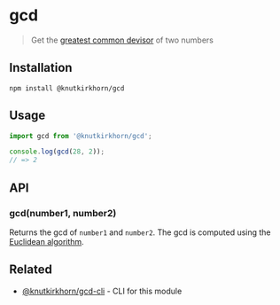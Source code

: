 # gcd

> Get the [greatest common devisor](https://en.wikipedia.org/wiki/Greatest_common_divisor) of two numbers

## Installation

```
npm install @knutkirkhorn/gcd
```

## Usage

```js
import gcd from '@knutkirkhorn/gcd';

console.log(gcd(28, 2));
// => 2
```

## API

### gcd(number1, number2)

Returns the gcd of ```number1``` and ```number2```.
The gcd is computed using the [Euclidean algorithm](https://en.wikipedia.org/wiki/Euclidean_algorithm).

## Related

- [@knutkirkhorn/gcd-cli](https://github.com/knutkirkhorn/gcd-cli) - CLI for this module
